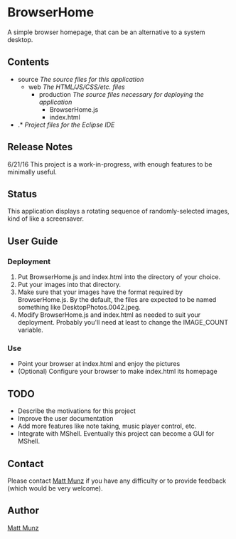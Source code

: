 # BrowserHome

A simple browser homepage, that can be an alternative to a system desktop.

## Contents

* source                _The source files for this application_
  * web                 _The HTML/JS/CSS/etc. files_
    * production        _The source files necessary for deploying the application_
      * BrowserHome.js
      * index.html
* .*                    _Project files for the Eclipse IDE_

## Release Notes

6/21/16  This project is a work-in-progress, with enough features to be minimally useful.

## Status

This application displays a rotating sequence of randomly-selected images, kind of like a screensaver.

## User Guide

### Deployment

1. Put BrowserHome.js and index.html into the directory of your choice.
2. Put your images into that directory.
3. Make sure that your images have the format required by BrowserHome.js. By the default, the files are expected to be named something like DesktopPhotos.0042.jpeg.
4. Modify BrowserHome.js and index.html as needed to suit your deployment. Probably you'll need at least to change the IMAGE_COUNT variable. 

### Use 

* Point your browser at index.html and enjoy the pictures
* (Optional) Configure your browser to make index.html its homepage

## TODO 

* Describe the motivations for this project
* Improve the user documentation
* Add more features like note taking, music player control, etc.
* Integrate with MShell. Eventually this project can become a GUI for MShell.

## Contact

Please contact [Matt Munz](https://github.com/mattmunz) if you have any difficulty or 
to provide feedback (which would be very welcome).

## Author

[Matt Munz](https://github.com/mattmunz)
